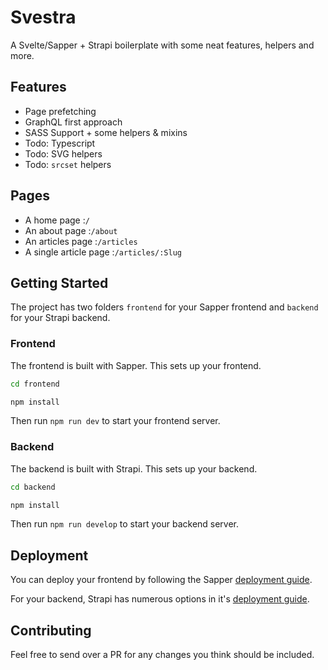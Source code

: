 # Svestra
A Svelte/Sapper + Strapi boilerplate with some neat features, helpers and more.

## Features
- Page prefetching
- GraphQL first approach
- SASS Support + some helpers & mixins
- Todo: Typescript
- Todo: SVG helpers
- Todo: `srcset` helpers

## Pages
- A home page :`/`
- An about page :`/about`
- An articles page :`/articles`
- A single article page :`/articles/:Slug`

## Getting Started
The project has two folders `frontend` for your Sapper frontend and `backend` for your Strapi backend.


### Frontend
The frontend is built with Sapper. This sets up your frontend.
```bash
cd frontend

npm install
```

Then run `npm run dev` to start your frontend server.

### Backend
The backend is built with Strapi. This sets up your backend.
```bash
cd backend

npm install
```

Then run `npm run develop` to start your backend server.


## Deployment 

You can deploy your frontend by following the Sapper [deployment guide](https://sapper.svelte.dev/docs/#Deployment).

For your backend, Strapi has numerous options in it's [deployment guide](https://strapi.io/documentation/3.0.0-beta.x/getting-started/deployment.html).


## Contributing

Feel free to send over a PR for any changes you think should be included.